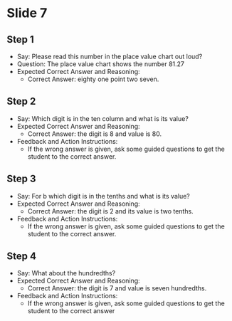 # Slide 7

## Step 1

- Say: Please read this number in the place value chart out loud?
- Question: The place value chart shows the number 81.27
- Expected Correct Answer and Reasoning:
  - Correct Answer: eighty one point two seven.

## Step 2

- Say: Which digit is in the ten column and what is its value?
- Expected Correct Answer and Reasoning:
  - Correct Answer: the digit is 8 and value is 80.
- Feedback and Action Instructions:
  - If the wrong answer is given, ask some guided questions to get the student to the correct answer.

## Step 3

- Say: For b which digit is in the tenths and what is its value?
- Expected Correct Answer and Reasoning:
  - Correct Answer: the digit is 2 and its value is two tenths.
- Feedback and Action Instructions:
  - If the wrong answer is given, ask some guided questions to get the student to the correct answer.

## Step 4

- Say: What about the hundredths?
- Expected Correct Answer and Reasoning:
  - Correct Answer: the digit is 7 and value is seven hundredths.
- Feedback and Action Instructions:
  - If the wrong answer is given, ask some guided questions to get the student to the correct answer
